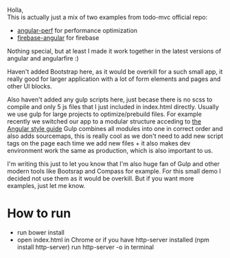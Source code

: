 Holla,  
This is actually just a mix of two examples from todo-mvc official repo:
 
 - [angular-perf](https://github.com/tastejs/todomvc/tree/gh-pages/architecture-examples/angularjs-perf)  for performance optimization
 - [firebase-angular](https://github.com/tastejs/todomvc/tree/gh-pages/labs/architecture-examples/firebase-angular) for firebase
 
 Nothing special, but at least I made it work together in the latest versions of angular and angularfire :)
 
 Haven't added Bootstrap here, as it would be overkill for a such small app, it really good for larger application with 
  a lot of form elements and pages and other UI blocks.
   
 Also haven't added any gulp scripts here, just becase there is no scss to compile and only 5 js files that I just included in index.html directly.
 Usually we use gulp for large projects to optimize/prebuild files.
 For example recently we switched our app to a modular structure acceding to [the Angular style guide](https://github.com/mgechev/angularjs-style-guide)
 Gulp combines all modules into one in correct order and also adds sourcemaps, this is really cool as we don't need to add new script 
 tags on the page each time we add new files + it also makes dev environment work the same as production, which is also important to us.
 
 I'm writing this just to let you know that I'm also huge fan of Gulp and other modern tools like Bootsrap and Compass for example.
 For this small demo I decided not use them as it would be overkill. But if you want more examples, just let me know.
 
 #  How to run     
   - run bower install   
   - open index.html in Chrome or if you have http-server installed (npm install http-server) run http-server -o in terminal
 
 
 
 
 